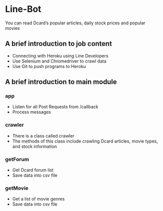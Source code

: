 # Line-Bot
You can read Dcard’s popular articles, daily stock prices and popular movies


## A brief introduction to job content
- Connecting with Heroku using Line Developers
- Use Selenium and Chromedriver to crawl data
- Use Git to push programs to Heroku


## A brief introduction to main module
### app

- Listen for all Post Requests from /callback
- Process messages

### crawler
- There is a class called crawler
- The methods of this class include crawling Dcard articles, movie types, and stock information

### getForum
- Get Dcard forum list
- Save data into csv file

### getMovie
- Get a list of movie genres
- Save data into csv file